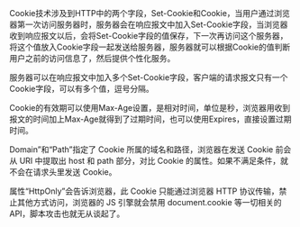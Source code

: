 Cookie技术涉及到HTTP中的两个字段，Set-Cookie和Cookie，当用户通过浏览器第一次访问服务器时，服务器会在响应报文中加入Set-Cookie字段，当浏览器收到响应报文以后，会将Set-Cookie字段的值保存，下一次再访问这个服务器，将这个值放入Cookie字段一起发送给服务器，服务器就可以根据Cookie的值判断用户之前的访问信息了，然后提供个性化服务。

服务器可以在响应报文中加入多个Set-Cookie字段，客户端的请求报文只有一个Cookie字段，可以有多个值，逗号分隔。

Cookie的有效期可以使用Max-Age设置，是相对时间，单位是秒，浏览器用收到报文的时间加上Max-Age就得到了过期时间，也可以使用Expires，直接设置过期时间。

Domain”和“Path”指定了 Cookie 所属的域名和路径，浏览器在发送 Cookie 前会从 URI 中提取出 host 和 path 部分，对比 Cookie 的属性。如果不满足条件，就不会在请求头里发送 Cookie。

属性“HttpOnly”会告诉浏览器，此 Cookie 只能通过浏览器 HTTP 协议传输，禁止其他方式访问，浏览器的 JS 引擎就会禁用 document.cookie 等一切相关的 API，脚本攻击也就无从谈起了。